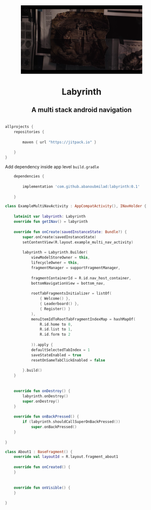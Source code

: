 <p align="center">
  <img src="labyrinth.png" width="400" alt="accessibility text">
</p>

<h1 align="center">
Labyrinth 
</h1>

<h2 align="center">
A multi stack android navigation</h2>


```Groovy

allprojects {
    repositories {

        maven { url "https://jitpack.io" }
        
    }
}
```

Add  dependency inside app level `build.gradle`

```Groovy
    dependencies {

        implementation 'com.github.abanoubmilad:labyrinth:0.1'
        
    }
```

```kotlin
class ExampleMultiNavActivity : AppCompatActivity(), INavHolder {

    lateinit var labyrinth: Labyrinth
    override fun getINav() = labyrinth

    override fun onCreate(savedInstanceState: Bundle?) {
        super.onCreate(savedInstanceState)
        setContentView(R.layout.example_multi_nav_activity)

        labyrinth = Labyrinth.Builder(
            viewModelStoreOwner = this,
            lifecycleOwner = this,
            fragmentManager = supportFragmentManager,

            fragmentContainerId = R.id.nav_host_container,
            bottomNavigationView = bottom_nav,

            rootTabFragmentsInitializer = listOf(
                { Welcome() },
                { Leaderboard() },
                { Register() }
            ),
            menuItemIdToRootTabFragmentIndexMap = hashMapOf(
                R.id.home to 0,
                R.id.list to 1,
                R.id.form to 2

            )).apply {
            defaultSelectedTabIndex = 1
            saveStateEnabled = true
            resetOnSameTabClickEnabled = false

        }.build()
    }


    override fun onDestroy() {
        labyrinth.onDestroy()
        super.onDestroy()
    }

    override fun onBackPressed() {
        if (labyrinth.shouldCallSuperOnBackPressed())
            super.onBackPressed()
    }

}

```    

```kotlin
class About1 : BaseFragment() {
    override val layoutId = R.layout.fragment_about1

    override fun onCreated() {
    }


    override fun onVisible() {
    }

}
```